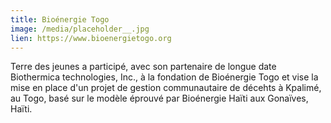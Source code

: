 ```yaml
---
title: Bioénergie Togo
image: /media/placeholder__.jpg
lien: https://www.bioenergietogo.org
---
```

Terre des jeunes a participé, avec son partenaire de longue date Biothermica technologies, Inc., à la fondation de Bioénergie Togo et vise la mise en place d'un projet de gestion communautaire de décehts à Kpalimé, au Togo, basé sur le modèle éprouvé par Bioénergie Haïti aux Gonaïves, Haïti.
